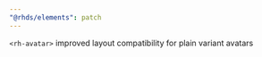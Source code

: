 ```yaml
---
"@rhds/elements": patch
---
```


`<rh-avatar>` improved layout compatibility for plain variant avatars
